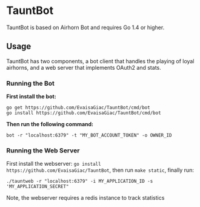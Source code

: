  # TauntBot
TauntBot is based on Airhorn Bot and requires Go 1.4 or higher.

## Usage
TauntBot has two components, a bot client that handles the playing of loyal airhorns, and a web server that implements OAuth2 and stats.


### Running the Bot

**First install the bot:**
```
go get https://github.com/EvaisaGiac/TauntBot/cmd/bot
go install https://github.com/EvaisaGiac/TauntBot/cmd/bot
```
 **Then run the following command:**

```
bot -r "localhost:6379" -t "MY_BOT_ACCOUNT_TOKEN" -o OWNER_ID
```

### Running the Web Server
First install the webserver: `go install https://github.com/EvaisaGiac/TauntBot`, then run `make static`, finally run:

```
./tauntweb -r "localhost:6379" -i MY_APPLICATION_ID -s 'MY_APPLICATION_SECRET"
```

Note, the webserver requires a redis instance to track statistics

